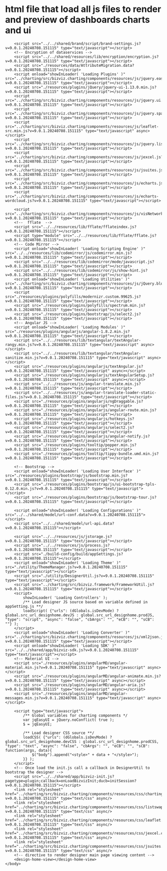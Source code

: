 # html file that load all js files to render and preview of dashboards charts and ui
<!DOCTYPE HTML>
<html>
	<head>
		<title>Dashboard Designer </title>
		<meta http-equiv="Content-Type" content="text/html; charset=utf-8" />
		<meta name="description" content="BDB Dashboard Designer is a web browser based application used to build dashboards and design analytics">
		<meta name="viewport" content="width=device-width, initial-scale=1">
		<link rel="icon" type="image/png" href="../../shared/brand/images/favicon.png?v3.0.0">
		<meta http-equiv="Cache-Control" content="no-cache, no-store, must-revalidate">
		<meta http-equiv="Pragma" content="no-cache">
		<meta http-equiv="Expires" content="0">
	</head>
	<body ng-controller="DesignerController as desVm" class="noselect" ng-click="onDocumentClick( $event )" data-theme="light">
		<!-- Loader animation -->
		<div class='bvz-loader-container'>
			<div class='bvz-loader'>
				<div class='bvz-loader--text' data-content=" Loading"></div>
			</div>
		</div>
<!-- 		<link rel="stylesheet" type="text/css" href="../../resources/file/fonts.css?v=9.0.1.20240708.151115"/> -->
		<!-- BizvizFont, Ubuntu, Raleway, Roboto and Lato family is taken from font.css -->
		<link rel="stylesheet" type="text/css" href="../../shared/brand/fonts/font.css?v=9.0.1.20240708.151115"/>
		<!-- <link rel="stylesheet" href="../../shared/resources/fonts/google-font/font.css?v=9.0.1.20240708.151115" type="text/css"/> -->
		<link rel="stylesheet" href="./resources/css/bvz-loader.min.css?v=9.0.1.20240708.151115" type="text/css"/>
		<!-- Script for loader and status messages-->
		<script src="./resources/plugins/jQuery/jquery-3.6.0.min.js?v=9.0.1.20240708.151115" type="text/javascript"></script>
		<script type="text/javascript">
			/** @description updates the loader text
			@param { string } msg : message to be displayed **/
			var showInLoader = function( msg ) {
				$( ".bvz-loader--text" ).text(" " + msg + " " ).css({"font-family": "BizvizFont, Roboto, Raleway, Helvetica, Verdana"});
			};
			showInLoader( 'Loading Styles' );
		</script>
		<link rel="stylesheet" href="../../shared/resources/fonts/bizviz-fonts/styles.css?v=9.0.1.20240708.151115" type="text/css" async/>
		<link rel="stylesheet" href="../../shared/resources/fonts/font-awesome/css/font-awesome.min.css?v=9.0.1.20240708.151115" type="text/css"/>
		<link rel="stylesheet" href="../../resources/common/style/bizviz-app.css?v=9.0.1.20240708.151115" type="text/css"/>
		<!-- Refer material icon.css from web, as it doesn't support icons from local in IE/ Edge -->
		<link rel="stylesheet" href="../../shared/resources/fonts/material-icons/icon.css?v=9.0.1.20240708.151115" />
		<link rel="stylesheet" href="./resources/plugins/bootstrap/css/bootstrap.min.css?v=9.0.1.20240708.151115" type="text/css"/>
		<link rel="stylesheet" href="./resources/plugins/bootstrap/css/bootstrap-tour.css?v=9.0.1.20240708.151115" type="text/css" async/>
		<link rel="stylesheet" href="./resources/plugins/angularjs/angular-notify.css?v=9.0.1.20240708.151115" type="text/css" async/>
		<link rel="stylesheet" href="./resources/plugins/bootstrap/css/select2.css?v=9.0.1.20240708.151115" type="text/css" async/>
		<link rel="stylesheet" href="./resources/plugins/polyfills/spectrum.css?v=9.0.1.20240708.151115" type="text/css" async/>
		<link rel="stylesheet" href="./resources/plugins/jQuery/jquery-ui-1.10.4.custom.min.css?v=9.0.1.20240708.151115" type="text/css"/>
		<link rel="stylesheet" href="./resources/css/hotkeys.css?v=9.0.1.20240708.151115" type="text/css" async/>
		<link rel="stylesheet" href="./resources/plugins/angularMD/angular-material.min.css?v=9.0.1.20240708.151115" type="text/css" async/>
		<link rel="stylesheet" href="../../resources/lib/textangular/textAngular.css?v=9.0.1.20240708.151115" type="text/css" async/>
		<link rel="stylesheet" href="../../resources/lib/codemirror/css/show-hint.css?v=9.0.1.20240708.151115" type="text/css" async/>
		<link rel="stylesheet" href="../../resources/lib/codemirror/css/codemirror.css?v=9.0.1.20240708.151115" type="text/css" async/>
		<link rel="stylesheet" href="./resources/plugins/tooltip/tooltip.style.css?v=9.0.1.20240708.151115" type="text/css" />
		
		<script src="../../shared/brand/script/brand-settings.js?v=9.0.1.20240708.151115" type="text/javascript"></script>
		<!-- Encryption of dataservices -->
		<script src="../../shared/resources/lib/encryption/encryption.js?v=9.0.1.20240708.151115" type="text/javascript"></script>
		<script src="./resources/data/AttributeMigration.data?v=9.0.1.20240708.151115"></script>
		<script onload="showInLoader( 'Loading Plugins' )" src="../charting/src/bizviz.charting/components/resources/js/jquery.easyui.min.js?v=9.0.1.20240708.151115" type="text/javascript"></script>
		<script src="./resources/plugins/jQuery/jquery-ui-1.13.0.min.js?v=9.0.1.20240708.151115" type="text/javascript"></script>
		<script src="../charting/src/bizviz.charting/components/resources/js/jquery.ui.treemap.min.js?v=9.0.1.20240708.151115" type="text/javascript"></script>
		<script src="../charting/src/bizviz.charting/components/resources/js/jquery.sparkline.min.js?v=9.0.1.20240708.151115" type="text/javascript"></script>
		<script src="../charting/src/bizviz.charting/components/resources/js/leaflet-src.min.js?v=9.0.1.20240708.151115" type="text/javascript" async></script>
		<script src="../charting/src/bizviz.charting/components/resources/js/jquery.listswap.min.js?v=9.0.1.20240708.151115" type="text/javascript"></script>
		<script src="../charting/src/bizviz.charting/components/resources/js/jexcel.js?v=9.0.1.20240708.151115" type="text/javascript"></script>
		<script src="../charting/src/bizviz.charting/components/resources/js/jsuites.js?v=9.0.1.20240708.151115" type="text/javascript"></script>
		<script src="../charting/src/bizviz.charting/components/resources/js/echarts.js?v=9.0.1.20240708.151115" type="text/javascript"></script>
		<script src="../charting/src/bizviz.charting/components/resources/js/echarts-wordcloud.js?v=9.0.1.20240708.151115" type="text/javascript"></script>

		<script src="../charting/src/bizviz.charting/components/resources/js/visNetwork.js?v=9.0.1.20240708.151115" type="text/javascript"></script>
		<!--  fflate  -->
		<script src="../../resources/lib/fflate/fflateindex.js?v=9.0.1.20240708.151115"></script>
		<script type="module" src="../../resources/lib/fflate/fflate.js?v=9.0.1.20240708.151115"></script>
		<!-- Code Mirror -->
		<script onload="showInLoader( 'Loading Scripting Engine' )" src="../../resources/lib/codemirror/js/codemirror.min.js?v=9.0.1.20240708.151115" type="text/javascript"></script>
		<script src="../../resources/lib/codemirror/mode/javascript.js?v=9.0.1.20240708.151115" type="text/javascript"></script>
		<script src="../../resources/lib/codemirror/js/show-hint.js?v=9.0.1.20240708.151115" type="text/javascript"></script>
		<script onload="showInLoader( 'Loading Utilities' )" src="../charting/src/bizviz.charting/components/resources/js/jQuery.blockUI.min.js?v=9.0.1.20240708.151115" type="text/javascript"></script>
		<script src="./resources/plugins/polyfills/modernizr.custom.99625.js?v=9.0.1.20240708.151115" type="text/javascript"></script>
		<script src="./resources/plugins/polyfills/spectrum.min.js?v=9.0.1.20240708.151115" type="text/javascript"></script>
		<script src="./resources/plugins/bootstrap/js/select2.js?v=9.0.1.20240708.151115" type="text/javascript"></script>
		<!-- Angular JS -->
		<script onload="showInLoader( 'Loading Modules' )" src="./resources/plugins/angularjs/angular-1.8.2.min.js?v=9.0.1.20240708.151115" type="text/javascript"></script>
		<script src="../../resources/lib/textangular/textAngular-rangy.min.js?v=9.0.1.20240708.151115" type="text/javascript" async></script>
		<script src="../../resources/lib/textangular/textAngular-sanitize.min.js?v=9.0.1.20240708.151115" type="text/javascript" async></script>
		<script src="./resources/plugins/angularjs/textAngular.js?v=9.0.1.20240708.151115" type="text/javascript" async></script>
		<script src="./resources/plugins/angularjs/textAngularSetup.js?v=9.0.1.20240708.151115" type="text/javascript" async></script>
		<script src="../../resources/js/angular-translate.min.js?v=9.0.1.20240708.151115" type="text/javascript"></script>
		<script src="../../resources/js/angular-translate-loader-static-files.js?v=9.0.1.20240708.151115" type="text/javascript"></script>
		<script src="./resources/plugins/angularjs/ngDraggable.js?v=9.0.1.20240708.151115" type="text/javascript"></script>
		<script src="./resources/plugins/angularjs/angular-route.min.js?v=9.0.1.20240708.151115" type="text/javascript"></script>
		<script src="./resources/plugins/angularjs/hotkeys.js?v=9.0.1.20240708.151115" type="text/javascript"></script>
		<script src="./resources/plugins/angularjs/select2.js?v=9.0.1.20240708.151115" type="text/javascript"></script>
		<script src="./resources/plugins/angularjs/angular-notify.js?v=9.0.1.20240708.151115" type="text/javascript"></script>
		<script src="./resources/plugins/tooltip/popper.min.js?v=9.0.1.20240708.151115" type="text/javascript"></script>
		<script src="./resources/plugins/tooltip/tippy-bundle.umd.min.js?v=9.0.1.20240708.151115" type="text/javascript"></script>
		
		<!-- Bootstrap -->
		<script onload="showInLoader( 'Loading User Interface' )" src="./resources/plugins/bootstrap/js/bootstrap.min.js?v=9.0.1.20240708.151115" type="text/javascript"></script>
		<script src="./resources/plugins/bootstrap/js/ui-bootstrap-tpls-0.12.0.min.js?v=9.0.1.20240708.151115" type="text/javascript"></script>
		<script src="./resources/plugins/bootstrap/js/bootstrap-tour.js?v=9.0.1.20240708.151115" type="text/javascript"></script>
		
		<script onload="showInLoader( 'Loading Configurations' )" src="../../shared/model/url-conf.data?v=9.0.1.20240708.151115"></script>
		<script src="../../shared/model/url-api.data?v=9.0.1.20240708.151115"></script>
		
		<script src="../../resources/js/jstorage.js?v=9.0.1.20240708.151115" type="text/javascript"></script>
		<script src="../../resources/js/process.js?v=9.0.1.20240708.151115" type="text/javascript"></script>
		<script src="./build-config/build/appSettings.js?v=9.0.1.20240708.151115"></script>
		<script onload="showInLoader( 'Loading Theme' )" src="./utility/ThemeManager.js?v=9.0.1.20240708.151115" type="text/javascript"></script>
		<script src="./utility/DesignerUtil.js?v=9.0.1.20240708.151115" type="text/javascript"></script>
		<script src="../charting/src/bizviz.framework/FrameworkUtil.js?v=9.0.1.20240708.151115" type="text/javascript"></script>
		<script>
			showInLoader( 'Loading Controllers' );
			/** Load designer JS source based on variable defined in appSetting.js **/
			loadScript( {"urls": (dGlobals.isDevMode) ? global.src_url_designhome.devJS : global.src_url_designhome.prodJS, "type": "script", "async": "false", "cbArgs": "", "eCB": "", "sCB": ""} );
		</script>
		<script onload="showInLoader( 'Loading Converter' )" src="../charting/src/bizviz.charting/components/resources/js/xml2json.js?v=9.0.1.20240708.151115" type="text/javascript"></script>
		<script onload="showInLoader( 'Loading SDK' )" src="../../shared/app/bizviz-sdk.js?v=9.0.1.20240708.151115" type="text/javascript"></script>
		<!-- Material UI -->
		<script src="./resources/plugins/angularMD/angular-material.min.js?v=9.0.1.20240708.151115" type="text/javascript" async></script>
		<script src="./resources/plugins/angularMD/angular-animate.min.js?v=9.0.1.20240708.151115" type="text/javascript" async></script>
		<script src="./resources/plugins/angularMD/angular-aria.js?v=9.0.1.20240708.151115" type="text/javascript" async></script>
		<script src="./resources/plugins/angularMD/angular-messages.min.js?v=9.0.1.20240708.151115" type="text/javascript" async></script>

		<script type="text/javascript">
			/** Global variables for charting components */
			var jqEasyUI = jQuery.noConflict( true );
			$ = jqEasyUI;
			
			/** Load designer CSS source **/
			loadCSS( {"urls": (dGlobals.isDevMode) ? global.src_url_designhome.devCSS : global.src_url_designhome.prodCSS, "type": "text", "async": "false", "cbArgs": "", "eCB": "", "sCB": function(args, data){
				$("body").append("<style>" + data + "</style>");
			}} );
		</script>
		<!-- Once load the init.js call a callback in DesignerUtil to bootstrap the designer -->
		<script src="../../shared/app/bizviz-init.js?pagetype=plugin;callback=onLoadBizvizInit;ducb=initSession?v=9.0.1.20240708.151115"></script>
		<link rel="stylesheet" href="../charting/src/bizviz.charting/components/resources/css/charting.min.css?v=9.0.1.20240708.151115" type="text/css" async/>
		<link rel="stylesheet" href="../charting/src/bizviz.charting/components/resources/css/listswap.min.css?v=9.0.1.20240708.151115" type="text/css" async/>
		<link rel="stylesheet" href="../charting/src/bizviz.charting/components/resources/css/leaflet.min.css?v=9.0.1.20240708.151115" type="text/css" async/>
		<link rel="stylesheet" href="../charting/src/bizviz.charting/components/resources/css/jexcel.css?v=9.0.1.20240708.151115" type="text/css" async/>
		<link rel="stylesheet" href="../charting/src/bizviz.charting/components/resources/css/jsuites.css?v=9.0.1.20240708.151115" type="text/css" async/>
		<!-- directive to render designer main page viewing content -->
		<design-home-view></design-home-view>
	</body>
</html>

